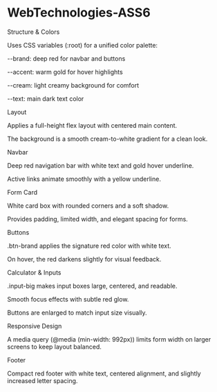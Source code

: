 # WebTechnologies-ASS6

Structure & Colors

Uses CSS variables (:root) for a unified color palette:

--brand: deep red for navbar and buttons

--accent: warm gold for hover highlights

--cream: light creamy background for comfort

--text: main dark text color

   Layout

Applies a full-height flex layout with centered main content.

The background is a smooth cream-to-white gradient for a clean look.

  Navbar

Deep red navigation bar with white text and gold hover underline.

Active links animate smoothly with a yellow underline.

  Form Card

White card box with rounded corners and a soft shadow.

Provides padding, limited width, and elegant spacing for forms.

  Buttons

.btn-brand applies the signature red color with white text.

On hover, the red darkens slightly for visual feedback.

  Calculator & Inputs

.input-big makes input boxes large, centered, and readable.

Smooth focus effects with subtle red glow.

Buttons are enlarged to match input size visually.

  Responsive Design

A media query (@media (min-width: 992px)) limits form width on larger screens to keep layout balanced.

  Footer

Compact red footer with white text, centered alignment, and slightly increased letter spacing.
